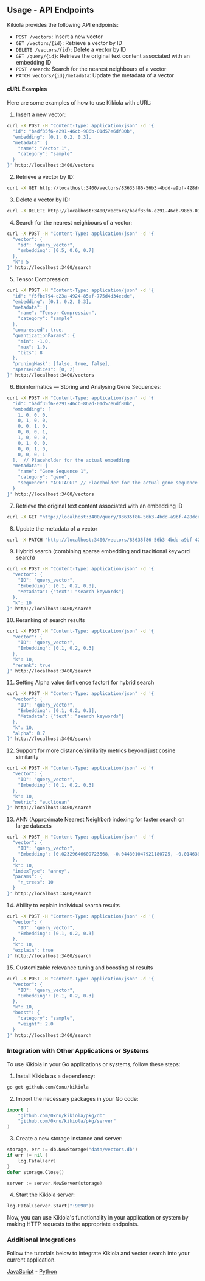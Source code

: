 ## Usage - API Endpoints

Kikiola provides the following API endpoints:

+  `POST /vectors`: Insert a new vector
+  `GET /vectors/{id}`: Retrieve a vector by ID
+  `DELETE /vectors/{id}`: Delete a vector by ID
+  `GET /query/{id}`: Retrieve the original text content associated with an embedding ID
+  `POST /search`: Search for the nearest neighbours of a vector
+  `PATCH vectors/{id}/metadata`: Update the metadata of a vector

#### cURL Examples

Here are some examples of how to use Kikiola with cURL:

1. Insert a new vector:

```sh
curl -X POST -H "Content-Type: application/json" -d '{
  "id": "badf35f6-e291-46cb-986b-01d57e6df80b",
  "embedding": [0.1, 0.2, 0.3],
  "metadata": {
    "name": "Vector 1",
    "category": "sample"
  }
}' http://localhost:3400/vectors
```

2. Retrieve a vector by ID:

```sh
curl -X GET http://localhost:3400/vectors/83635f86-56b3-4bdd-a9bf-428dcebb8674
```

3. Delete a vector by ID:

```sh
curl -X DELETE http://localhost:3400/vectors/badf35f6-e291-46cb-986b-01d57e6df80b
```

4. Search for the nearest neighbours of a vector:

```sh
curl -X POST -H "Content-Type: application/json" -d '{
  "vector": {
    "id": "query_vector",
    "embedding": [0.5, 0.6, 0.7]
  },
  "k": 5
}' http://localhost:3400/search
```

5. Tensor Compression:

```sh
curl -X POST -H "Content-Type: application/json" -d '{
  "id": "f5fbc794-c23a-4924-85af-775d4d34ecde",
  "embedding": [0.1, 0.2, 0.3],
  "metadata": {
    "name": "Tensor Compression",
    "category": "sample"
  },
  "compressed": true,
  "quantizationParams": {
    "min": -1.0,
    "max": 1.0,
    "bits": 8
  },
  "pruningMask": [false, true, false],
  "sparseIndices": [0, 2]
}' http://localhost:3400/vectors
```

6. Bioinformatics — Storing and Analysing Gene Sequences:

```sh
curl -X POST -H "Content-Type: application/json" -d '{
  "id": "badf35f6-e291-46cb-862d-01d57e6df80b",
  "embedding": [
    1, 0, 0, 0,
    0, 1, 0, 0,
    0, 0, 1, 0,
    0, 0, 0, 1,
    1, 0, 0, 0,
    0, 1, 0, 0,
    0, 0, 1, 0,
    0, 0, 0, 1
  ],  // Placeholder for the actual embedding
  "metadata": {
    "name": "Gene Sequence 1",
    "category": "gene",
    "sequence": "ACGTACGT" // Placeholder for the actual gene sequence
  }
}' http://localhost:3400/vectors
```

7. Retrieve the original text content associated with an embedding ID

```sh
curl -X GET "http://localhost:3400/query/83635f86-56b3-4bdd-a9bf-428dcebb8674"
```

8. Update the metadata of a vector

```sh
curl -X PATCH "http://localhost:3400/vectors/83635f86-56b3-4bdd-a9bf-428dcebb8674/metadata" -H "Content-Type: application/json" -d '{"metadata": {"name": "PDF Embeddings", "category": "pdf"}}'
```

9. Hybrid search (combining sparse embedding and traditional keyword search)

```sh
curl -X POST -H "Content-Type: application/json" -d '{
  "vector": {
    "ID": "query_vector",
    "Embedding": [0.1, 0.2, 0.3],
    "Metadata": {"text": "search keywords"}
  },
  "k": 10
}' http://localhost:3400/search
```

10. Reranking of search results

```sh
curl -X POST -H "Content-Type: application/json" -d '{
  "vector": {
    "ID": "query_vector",
    "Embedding": [0.1, 0.2, 0.3]
  },
  "k": 10,
  "rerank": true
}' http://localhost:3400/search
```

11. Setting Alpha value (influence factor) for hybrid search

```sh
curl -X POST -H "Content-Type: application/json" -d '{
  "vector": {
    "ID": "query_vector",
    "Embedding": [0.1, 0.2, 0.3],
    "Metadata": {"text": "search keywords"}
  },
  "k": 10,
  "alpha": 0.7
}' http://localhost:3400/search
```

12. Support for more distance/similarity metrics beyond just cosine similarity

```sh
curl -X POST -H "Content-Type: application/json" -d '{
  "vector": {
    "ID": "query_vector",
    "Embedding": [0.1, 0.2, 0.3]
  },
  "k": 10,
  "metric": "euclidean"
}' http://localhost:3400/search
```

13. ANN (Approximate Nearest Neighbor) indexing for faster search on large datasets

```sh
curl -X POST -H "Content-Type: application/json" -d '{
  "vector": {
    "ID": "query_vector",
    "Embedding": [0.02329646609723568, -0.044301047921180725, -0.014636795036494732]
  },
  "k": 10,
  "indexType": "annoy",
  "params": {
    "n_trees": 10
  }
}' http://localhost:3400/search
```

14. Ability to explain individual search results

```sh
curl -X POST -H "Content-Type: application/json" -d '{
  "vector": {
    "ID": "query_vector",
    "Embedding": [0.1, 0.2, 0.3]
  },
  "k": 10,
  "explain": true
}' http://localhost:3400/search
```

15. Customizable relevance tuning and boosting of results

```sh
curl -X POST -H "Content-Type: application/json" -d '{
  "vector": {
    "ID": "query_vector",
    "Embedding": [0.1, 0.2, 0.3]
  },
  "k": 10,
  "boost": {
    "category": "sample",
    "weight": 2.0
  }
}' http://localhost:3400/search
```

### Integration with Other Applications or Systems

To use Kikiola in your Go applications or systems, follow these steps:

1. Install Kikiola as a dependency:

```sh
go get github.com/0xnu/kikiola
```

2. Import the necessary packages in your Go code:

```go
import (
    "github.com/0xnu/kikiola/pkg/db"
    "github.com/0xnu/kikiola/pkg/server"
)
```

3. Create a new storage instance and server:

```go
storage, err := db.NewStorage("data/vectors.db")
if err != nil {
    log.Fatal(err)
}
defer storage.Close()

server := server.NewServer(storage)
```

4. Start the Kikiola server:

```go
log.Fatal(server.Start(":9090"))
```

Now, you can use Kikiola's functionality in your application or system by making HTTP requests to the appropriate endpoints.

### Additional Integrations

Follow the tutorials below to integrate Kikiola and vector search into your current application.

[JavaScript](../tutorials/javascript.md) - [Python](../tutorials/python.md)